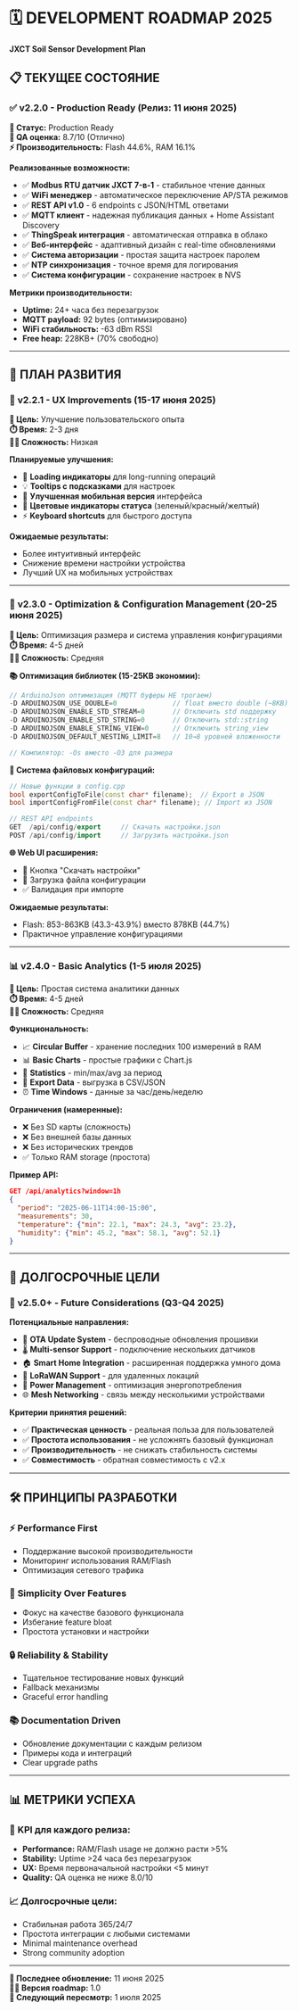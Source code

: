 # 🗓️ DEVELOPMENT ROADMAP 2025
**JXCT Soil Sensor Development Plan**

## 📋 ТЕКУЩЕЕ СОСТОЯНИЕ

### ✅ **v2.2.0 - Production Ready** (Релиз: 11 июня 2025)

**🎯 Статус:** Production Ready  
**🔗 QA оценка:** 8.7/10 (Отлично)  
**⚡ Производительность:** Flash 44.6%, RAM 16.1%

**Реализованные возможности:**
- ✅ **Modbus RTU датчик JXCT 7-в-1** - стабильное чтение данных
- ✅ **WiFi менеджер** - автоматическое переключение AP/STA режимов  
- ✅ **REST API v1.0** - 6 endpoints с JSON/HTML ответами
- ✅ **MQTT клиент** - надежная публикация данных + Home Assistant Discovery
- ✅ **ThingSpeak интеграция** - автоматическая отправка в облако
- ✅ **Веб-интерфейс** - адаптивный дизайн с real-time обновлениями
- ✅ **Система авторизации** - простая защита настроек паролем
- ✅ **NTP синхронизация** - точное время для логирования
- ✅ **Система конфигурации** - сохранение настроек в NVS

**Метрики производительности:**
- **Uptime:** 24+ часа без перезагрузок
- **MQTT payload:** 92 bytes (оптимизировано)
- **WiFi стабильность:** -63 dBm RSSI
- **Free heap:** 228KB+ (70% свободно)

---

## 📅 ПЛАН РАЗВИТИЯ

### 🔧 **v2.2.1 - UX Improvements** (15-17 июня 2025)

**🎯 Цель:** Улучшение пользовательского опыта  
**⏱️ Время:** 2-3 дня  
**👨‍💻 Сложность:** Низкая

**Планируемые улучшения:**
- 🔄 **Loading индикаторы** для long-running операций
- 💡 **Tooltips с подсказками** для настроек
- 📱 **Улучшенная мобильная версия** интерфейса
- 🎨 **Цветовые индикаторы статуса** (зеленый/красный/желтый)
- ⚡ **Keyboard shortcuts** для быстрого доступа

**Ожидаемые результаты:**
- Более интуитивный интерфейс
- Снижение времени настройки устройства
- Лучший UX на мобильных устройствах

---

### 🚀 **v2.3.0 - Optimization & Configuration Management** (20-25 июня 2025)

**🎯 Цель:** Оптимизация размера и система управления конфигурациями  
**⏱️ Время:** 4-5 дней  
**👨‍💻 Сложность:** Средняя

**📚 Оптимизация библиотек (15-25KB экономии):**
```cpp
// ArduinoJson оптимизация (MQTT буферы НЕ трогаем)
-D ARDUINOJSON_USE_DOUBLE=0              // float вместо double (~8KB)
-D ARDUINOJSON_ENABLE_STD_STREAM=0       // Отключить std поддержку  
-D ARDUINOJSON_ENABLE_STD_STRING=0       // Отключить std::string
-D ARDUINOJSON_ENABLE_STRING_VIEW=0      // Отключить string_view
-D ARDUINOJSON_DEFAULT_NESTING_LIMIT=8   // 10→8 уровней вложенности

// Компилятор: -Os вместо -O3 для размера
```

**💾 Система файловых конфигураций:**
```cpp
// Новые функции в config.cpp
bool exportConfigToFile(const char* filename);  // Export в JSON
bool importConfigFromFile(const char* filename); // Import из JSON

// REST API endpoints
GET  /api/config/export     // Скачать настройки.json
POST /api/config/import     // Загрузить настройки.json
```

**🌐 Web UI расширения:**
- 📁 Кнопка "Скачать настройки" 
- 📂 Загрузка файла конфигурации
- ✅ Валидация при импорте

**Ожидаемые результаты:**
- Flash: 853-863KB (43.3-43.9%) вместо 878KB (44.7%)
- Практичное управление конфигурациями

---

### 📊 **v2.4.0 - Basic Analytics** (1-5 июля 2025)

**🎯 Цель:** Простая система аналитики данных  
**⏱️ Время:** 4-5 дней  
**👨‍💻 Сложность:** Средняя

**Функциональность:**
- 📈 **Circular Buffer** - хранение последних 100 измерений в RAM
- 📊 **Basic Charts** - простые графики с Chart.js
- 🔢 **Statistics** - min/max/avg за период
- 💾 **Export Data** - выгрузка в CSV/JSON
- ⏰ **Time Windows** - данные за час/день/неделю

**Ограничения (намеренные):**
- ❌ Без SD карты (сложность)
- ❌ Без внешней базы данных
- ❌ Без исторических трендов
- ✅ Только RAM storage (простота)

**Пример API:**
```json
GET /api/analytics?window=1h
{
  "period": "2025-06-11T14:00-15:00",
  "measurements": 30,
  "temperature": {"min": 22.1, "max": 24.3, "avg": 23.2},
  "humidity": {"min": 45.2, "max": 58.1, "avg": 52.1}
}
```

---

## 🎯 ДОЛГОСРОЧНЫЕ ЦЕЛИ

### 🔮 **v2.5.0+ - Future Considerations** (Q3-Q4 2025)

**Потенциальные направления:**
- 🚀 **OTA Update System** - беспроводные обновления прошивки
- 🌡️ **Multi-sensor Support** - подключение нескольких датчиков
- 🏠 **Smart Home Integration** - расширенная поддержка умного дома
- 📡 **LoRaWAN Support** - для удаленных локаций
- 🔋 **Power Management** - оптимизация энергопотребления
- 🌐 **Mesh Networking** - связь между несколькими устройствами

**Критерии принятия решений:**
- ✅ **Практическая ценность** - реальная польза для пользователей
- ✅ **Простота использования** - не усложнять базовый функционал
- ✅ **Производительность** - не снижать стабильность системы
- ✅ **Совместимость** - обратная совместимость с v2.x

---

## 🛠️ ПРИНЦИПЫ РАЗРАБОТКИ

### ⚡ **Performance First**
- Поддержание высокой производительности
- Мониторинг использования RAM/Flash
- Оптимизация сетевого трафика

### 🎯 **Simplicity Over Features**
- Фокус на качестве базового функционала
- Избегание feature bloat
- Простота установки и настройки

### 🔒 **Reliability & Stability**
- Тщательное тестирование новых функций
- Fallback механизмы
- Graceful error handling

### 📚 **Documentation Driven**
- Обновление документации с каждым релизом
- Примеры кода и интеграций
- Clear upgrade paths

---

## 📊 МЕТРИКИ УСПЕХА

### 🎯 **KPI для каждого релиза:**
- **Performance:** RAM/Flash usage не должно расти >5%
- **Stability:** Uptime >24 часа без перезагрузок
- **UX:** Время первоначальной настройки <5 минут
- **Quality:** QA оценка не ниже 8.0/10

### 📈 **Долгосрочные цели:**
- Стабильная работа 365/24/7
- Простота интеграции с любыми системами
- Minimal maintenance overhead
- Strong community adoption

---

**📅 Последнее обновление:** 11 июня 2025  
**👨‍💻 Версия roadmap:** 1.0  
**🔄 Следующий пересмотр:** 1 июля 2025 